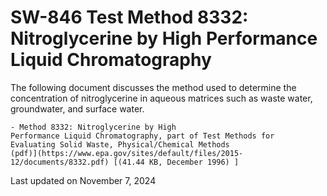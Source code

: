 
# SW-846 Test Method 8332: Nitroglycerine by High Performance Liquid Chromatography  


The following document discusses the method used to determine the
concentration of nitroglycerine in aqueous matrices such as waste water,
groundwater, and surface water.

    - Method 8332: Nitroglycerine by High
    Performance Liquid Chromatography, part of Test Methods for
    Evaluating Solid Waste, Physical/Chemical Methods
    (pdf)](https://www.epa.gov/sites/default/files/2015-12/documents/8332.pdf) [(41.44 KB, December 1996) ] 

Last updated on November 7, 2024

